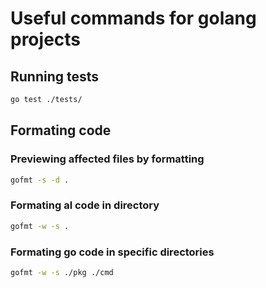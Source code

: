 # Useful commands for golang projects

## Running tests

```bash
go test ./tests/
```

## Formating code

### Previewing affected files by formatting

```bash
gofmt -s -d .
```

### Formating al code in directory

```bash
gofmt -w -s .
```

### Formating go code in specific directories

```bash
gofmt -w -s ./pkg ./cmd
```
